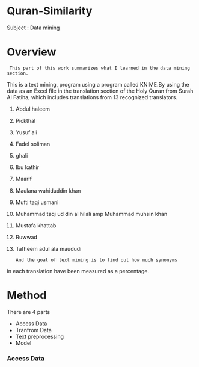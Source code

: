 # Quran-Similarity
Subject : Data mining 
# Overview
     This part of this work summarizes what I learned in the data mining section.
This is a text mining, program using a program called KNIME.By using the data 
as an Excel file in the translation section of the Holy Quran from Surah Al Fatiha, 
which includes translations from 13 recognized translators.
 1.  Abdul haleem 
 2.  Pickthal 
 3.  Yusuf ali 
 4.  Fadel soliman 
 5.  ghali 
 6.  Ibu kathir 
 7.  Maarif 
 8.  Maulana wahiduddin khan 
 9.  Mufti taqi usmani 
10.  Muhammad taqi ud din al hilali amp Muhammad muhsin khan 
11.  Mustafa khattab 
12.  Ruwwad 
13.  Tafheem adul ala maududi 
                                 
         And the goal of text mining is to find out how much synonyms 
in each translation have been measured as a percentage.
# Method 
There are 4 parts 
 * Access Data
 * Tranfrom Data
 * Text preprocessing
 * Model
### Access Data 


















